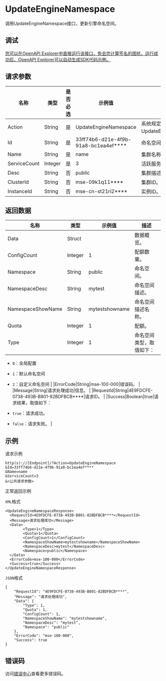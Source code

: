 # UpdateEngineNamespace

调用UpdateEngineNamespace接口，更新引擎命名空间。

## 调试

[您可以在OpenAPI Explorer中直接运行该接口，免去您计算签名的困扰。运行成功后，OpenAPI Explorer可以自动生成SDK代码示例。](https://api.aliyun.com/#product=mse&api=UpdateEngineNamespace&type=RPC&version=2019-05-31)

## 请求参数

|名称|类型|是否必选|示例值|描述|
|--|--|----|---|--|
|Action|String|是|UpdateEngineNamespace|系统规定参数，取值：UpdateEngineNamespace。 |
|Id|String|是|33ff74b6-d21e-4f9b-91a8-bc1ea4ef\*\*\*\*|命名空间ID。 |
|Name|String|是|name|集群名称。 |
|ServiceCount|Integer|是|3|活跃服务数。 |
|Desc|String|否|public|集群描述。 |
|ClusterId|String|否|mse-09k1q11\*\*\*\*|集群ID。 |
|InstanceId|String|否|mse-cn-st21ri2\*\*\*\*|实例ID。 |

## 返回数据

|名称|类型|示例值|描述|
|--|--|---|--|
|Data|Struct| |数据概览。 |
|ConfigCount|Integer|1|配额数量。 |
|Namespace|String|public|命名空间。 |
|NamespaceDesc|String|mytest|命名空间描述。 |
|NamespaceShowName|String|mytestshowname|命名空间描述名称。 |
|Quota|Integer|1|配额。 |
|Type|Integer|1|命名空间类型，取值如下：

 -   `0`：全局配置
-   `1`：默认命名空间
-   `2`：自定义命名空间 |
|ErrorCode|String|mse-100-000|错误码。 |
|Message|String|请求处理成功|信息。 |
|RequestId|String|4E9FDCFE-0738-493B-B801-82BDFBCB\*\*\*\*|请求ID。 |
|Success|Boolean|true|请求结果，取值如下：

 -   `true`：请求成功。
-   `false`：请求失败。 |

## 示例

请求示例

```
http(s)://[Endpoint]/?Action=UpdateEngineNamespace
&Id=33ff74b6-d21e-4f9b-91a8-bc1ea4ef****
&Name=name
&ServiceCount=3
&<公共请求参数>
```

正常返回示例

`XML`格式

```
<UpdateEngineNamespaceResponse>
  <RequestId>4E9FDCFE-0738-493B-B801-82BDFBCB****</RequestId>
  <Message>请求处理成功</Message>
  <Data>
        <Type>1</Type>
        <Quota>1</Quota>
        <ConfigCount>1</ConfigCount>
        <NamespaceShowName>mytestshowname</NamespaceShowName>
        <NamespaceDesc>mytest</NamespaceDesc>
        <Namespace>public</Namespace>
  </Data>
  <ErrorCode>mse-100-000</ErrorCode>
  <Success>true</Success>
</UpdateEngineNamespaceResponse>
```

`JSON`格式

```
{
    "RequestId": "4E9FDCFE-0738-493B-B801-82BDFBCB****",
    "Message": "请求处理成功",
    "Data": {
        "Type": 1,
        "Quota": 1,
        "ConfigCount": 1,
        "NamespaceShowName": "mytestshowname",
        "NamespaceDesc": "mytest",
        "Namespace": "public"
    },
    "ErrorCode": "mse-100-000",
    "Success": true
}
```

## 错误码

访问[错误中心](https://error-center.aliyun.com/status/product/mse)查看更多错误码。

